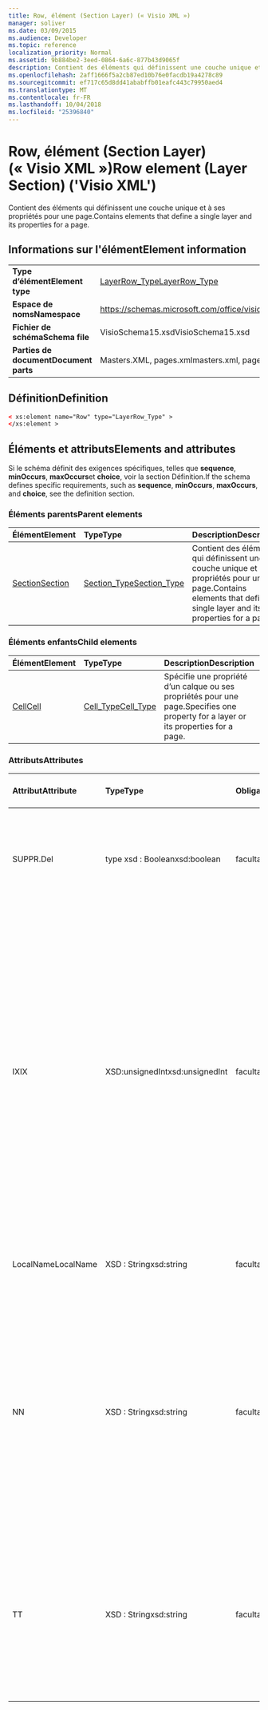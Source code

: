 ```yaml
---
title: Row, élément (Section Layer) (« Visio XML »)
manager: soliver
ms.date: 03/09/2015
ms.audience: Developer
ms.topic: reference
localization_priority: Normal
ms.assetid: 9b884be2-3eed-0864-6a6c-877b43d9065f
description: Contient des éléments qui définissent une couche unique et à ses propriétés pour une page.
ms.openlocfilehash: 2aff1666f5a2cb87ed10b76e0facdb19a4278c89
ms.sourcegitcommit: ef717c65d8dd41ababffb01eafc443c79950aed4
ms.translationtype: MT
ms.contentlocale: fr-FR
ms.lasthandoff: 10/04/2018
ms.locfileid: "25396840"
---
```

# <a name="row-element-layer-section-visio-xml"></a><span data-ttu-id="288bb-103">Row, élément (Section Layer) (« Visio XML »)</span><span class="sxs-lookup"><span data-stu-id="288bb-103">Row element (Layer Section) ('Visio XML')</span></span>

<span data-ttu-id="288bb-104">Contient des éléments qui définissent une couche unique et à ses propriétés pour une page.</span><span class="sxs-lookup"><span data-stu-id="288bb-104">Contains elements that define a single layer and its properties for a page.</span></span>
  
## <a name="element-information"></a><span data-ttu-id="288bb-105">Informations sur l'élément</span><span class="sxs-lookup"><span data-stu-id="288bb-105">Element information</span></span>

|||
|:-----|:-----|
|<span data-ttu-id="288bb-106">**Type d’élément**</span><span class="sxs-lookup"><span data-stu-id="288bb-106">**Element type**</span></span> <br/> |[<span data-ttu-id="288bb-107">LayerRow_Type</span><span class="sxs-lookup"><span data-stu-id="288bb-107">LayerRow_Type</span></span>](layerrow_type-complextypevisio-xml.md) <br/> |
|<span data-ttu-id="288bb-108">**Espace de noms**</span><span class="sxs-lookup"><span data-stu-id="288bb-108">**Namespace**</span></span> <br/> |https://schemas.microsoft.com/office/visio/2012/main  <br/> |
|<span data-ttu-id="288bb-109">**Fichier de schéma**</span><span class="sxs-lookup"><span data-stu-id="288bb-109">**Schema file**</span></span> <br/> |<span data-ttu-id="288bb-110">VisioSchema15.xsd</span><span class="sxs-lookup"><span data-stu-id="288bb-110">VisioSchema15.xsd</span></span>  <br/> |
|<span data-ttu-id="288bb-111">**Parties de document**</span><span class="sxs-lookup"><span data-stu-id="288bb-111">**Document parts**</span></span> <br/> |<span data-ttu-id="288bb-112">Masters.XML, pages.xml</span><span class="sxs-lookup"><span data-stu-id="288bb-112">masters.xml, pages.xml</span></span>  <br/> |
   
## <a name="definition"></a><span data-ttu-id="288bb-113">Définition</span><span class="sxs-lookup"><span data-stu-id="288bb-113">Definition</span></span>

```XML
< xs:element name="Row" type="LayerRow_Type" >
</xs:element >
```

## <a name="elements-and-attributes"></a><span data-ttu-id="288bb-114">Éléments et attributs</span><span class="sxs-lookup"><span data-stu-id="288bb-114">Elements and attributes</span></span>

<span data-ttu-id="288bb-115">Si le schéma définit des exigences spécifiques, telles que **sequence**, **minOccurs**, **maxOccurs**et **choice**, voir la section Définition.</span><span class="sxs-lookup"><span data-stu-id="288bb-115">If the schema defines specific requirements, such as **sequence**, **minOccurs**, **maxOccurs**, and **choice**, see the definition section.</span></span> 
  
### <a name="parent-elements"></a><span data-ttu-id="288bb-116">Éléments parents</span><span class="sxs-lookup"><span data-stu-id="288bb-116">Parent elements</span></span>

|<span data-ttu-id="288bb-117">**Élément**</span><span class="sxs-lookup"><span data-stu-id="288bb-117">**Element**</span></span>|<span data-ttu-id="288bb-118">**Type**</span><span class="sxs-lookup"><span data-stu-id="288bb-118">**Type**</span></span>|<span data-ttu-id="288bb-119">**Description**</span><span class="sxs-lookup"><span data-stu-id="288bb-119">**Description**</span></span>|
|:-----|:-----|:-----|
|[<span data-ttu-id="288bb-120">Section</span><span class="sxs-lookup"><span data-stu-id="288bb-120">Section</span></span>](section-element-sheet_type-complextypevisio-xml.md) <br/> |[<span data-ttu-id="288bb-121">Section_Type</span><span class="sxs-lookup"><span data-stu-id="288bb-121">Section_Type</span></span>](section_type-complextypevisio-xml.md) <br/> |<span data-ttu-id="288bb-122">Contient des éléments qui définissent une couche unique et à ses propriétés pour une page.</span><span class="sxs-lookup"><span data-stu-id="288bb-122">Contains elements that define a single layer and its properties for a page.</span></span>  <br/> |
   
### <a name="child-elements"></a><span data-ttu-id="288bb-123">Éléments enfants</span><span class="sxs-lookup"><span data-stu-id="288bb-123">Child elements</span></span>

|<span data-ttu-id="288bb-124">**Élément**</span><span class="sxs-lookup"><span data-stu-id="288bb-124">**Element**</span></span>|<span data-ttu-id="288bb-125">**Type**</span><span class="sxs-lookup"><span data-stu-id="288bb-125">**Type**</span></span>|<span data-ttu-id="288bb-126">**Description**</span><span class="sxs-lookup"><span data-stu-id="288bb-126">**Description**</span></span>|
|:-----|:-----|:-----|
|[<span data-ttu-id="288bb-127">Cell</span><span class="sxs-lookup"><span data-stu-id="288bb-127">Cell</span></span>](cell-element-layer-sectionvisio-xml.md) <br/> |[<span data-ttu-id="288bb-128">Cell_Type</span><span class="sxs-lookup"><span data-stu-id="288bb-128">Cell_Type</span></span>](cell_type-complextypevisio-xml.md) <br/> |<span data-ttu-id="288bb-129">Spécifie une propriété d’un calque ou ses propriétés pour une page.</span><span class="sxs-lookup"><span data-stu-id="288bb-129">Specifies one property for a layer or its properties for a page.</span></span>  <br/> |
   
### <a name="attributes"></a><span data-ttu-id="288bb-130">Attributs</span><span class="sxs-lookup"><span data-stu-id="288bb-130">Attributes</span></span>

|<span data-ttu-id="288bb-131">**Attribut**</span><span class="sxs-lookup"><span data-stu-id="288bb-131">**Attribute**</span></span>|<span data-ttu-id="288bb-132">**Type**</span><span class="sxs-lookup"><span data-stu-id="288bb-132">**Type**</span></span>|<span data-ttu-id="288bb-133">**Obligatoire**</span><span class="sxs-lookup"><span data-stu-id="288bb-133">**Required**</span></span>|<span data-ttu-id="288bb-134">**Description**</span><span class="sxs-lookup"><span data-stu-id="288bb-134">**Description**</span></span>|<span data-ttu-id="288bb-135">**Valeurs possibles**</span><span class="sxs-lookup"><span data-stu-id="288bb-135">**Possible values**</span></span>|
|:-----|:-----|:-----|:-----|:-----|
|<span data-ttu-id="288bb-136">SUPPR.</span><span class="sxs-lookup"><span data-stu-id="288bb-136">Del</span></span>  <br/> |<span data-ttu-id="288bb-137">type xsd : Boolean</span><span class="sxs-lookup"><span data-stu-id="288bb-137">xsd:boolean</span></span>  <br/> |<span data-ttu-id="288bb-138">facultatif</span><span class="sxs-lookup"><span data-stu-id="288bb-138">optional</span></span>  <br/> |<span data-ttu-id="288bb-139">Spécifie si une ligne qui sinon serait héritée à partir d’une forme de base a été supprimée.</span><span class="sxs-lookup"><span data-stu-id="288bb-139">Specifies whether a row that would otherwise be inherited from a master shape has been deleted.</span></span>  <br/> |<span data-ttu-id="288bb-140">Valeurs du type de type xsd : Boolean.</span><span class="sxs-lookup"><span data-stu-id="288bb-140">Values of the xsd:boolean type.</span></span>  <br/> |
|<span data-ttu-id="288bb-141">IX</span><span class="sxs-lookup"><span data-stu-id="288bb-141">IX</span></span>  <br/> |<span data-ttu-id="288bb-142">XSD:unsignedInt</span><span class="sxs-lookup"><span data-stu-id="288bb-142">xsd:unsignedInt</span></span>  <br/> |<span data-ttu-id="288bb-143">facultatif</span><span class="sxs-lookup"><span data-stu-id="288bb-143">optional</span></span>  <br/> |<span data-ttu-id="288bb-144">Spécifie l’identificateur de base 1 pour la ligne.</span><span class="sxs-lookup"><span data-stu-id="288bb-144">Specifies the one-based identifier for the row.</span></span> <span data-ttu-id="288bb-145">Il doit être unique et supérieur à d’autres identificateurs dans la même section. L’attribut IX est utilisée uniquement pour les caractère, connexion, champ, FillGradient, sections Geometry, Layer, LineGradient, paragraphe, réviseur, zéro et onglets.</span><span class="sxs-lookup"><span data-stu-id="288bb-145">It should be unqiue and greater than other identifiers in the same section.The IX attribute is only used for the Character, Connection, Field, FillGradient, Geometry, Layer, LineGradient, Paragraph, Reviewer, Scratch, and Tabs sections.</span></span> <span data-ttu-id="288bb-146">Une ligne peut être un des attributs IX ou N.</span><span class="sxs-lookup"><span data-stu-id="288bb-146">A row can only have one of the IX or N attributes.</span></span>  <br/> |<span data-ttu-id="288bb-147">Valeurs du type xsd:unsignedInt.</span><span class="sxs-lookup"><span data-stu-id="288bb-147">Values of the xsd:unsignedInt type.</span></span>  <br/> |
|<span data-ttu-id="288bb-148">LocalName</span><span class="sxs-lookup"><span data-stu-id="288bb-148">LocalName</span></span>  <br/> |<span data-ttu-id="288bb-149">XSD : String</span><span class="sxs-lookup"><span data-stu-id="288bb-149">xsd:string</span></span>  <br/> |<span data-ttu-id="288bb-150">facultatif</span><span class="sxs-lookup"><span data-stu-id="288bb-150">optional</span></span>  <br/> |<span data-ttu-id="288bb-151">Spécifie le nom unique dépendant de la langue de la ligne.</span><span class="sxs-lookup"><span data-stu-id="288bb-151">Specifies the unique language-dependent name of the row.</span></span>  <br/> |<span data-ttu-id="288bb-152">Valeurs du type xsd : String.</span><span class="sxs-lookup"><span data-stu-id="288bb-152">Values of the xsd:string type.</span></span>  <br/> |
|<span data-ttu-id="288bb-153">N</span><span class="sxs-lookup"><span data-stu-id="288bb-153">N</span></span>  <br/> |<span data-ttu-id="288bb-154">XSD : String</span><span class="sxs-lookup"><span data-stu-id="288bb-154">xsd:string</span></span>  <br/> |<span data-ttu-id="288bb-155">facultatif</span><span class="sxs-lookup"><span data-stu-id="288bb-155">optional</span></span>  <br/> |<span data-ttu-id="288bb-156">Spécifie le nom indépendant du langage unique de la ligne. L’attribut N est utilisée uniquement pour les sections utilisateur, propriété, Actions, contrôle, connexion, lien hypertexte et ActionTag.</span><span class="sxs-lookup"><span data-stu-id="288bb-156">Specifies the unique language-independent name of the row.The N attribute is only used for the User, Property, Actions, Control, Connection, Hyperlink, and ActionTag sections.</span></span> <span data-ttu-id="288bb-157">Une ligne peut être un des attributs IX ou N.</span><span class="sxs-lookup"><span data-stu-id="288bb-157">A row can only have one of the IX or N attributes.</span></span>  <br/> |<span data-ttu-id="288bb-158">Valeurs du type xsd : String.</span><span class="sxs-lookup"><span data-stu-id="288bb-158">Values of the xsd:string type.</span></span>  <br/> |
|<span data-ttu-id="288bb-159">T</span><span class="sxs-lookup"><span data-stu-id="288bb-159">T</span></span>  <br/> |<span data-ttu-id="288bb-160">XSD : String</span><span class="sxs-lookup"><span data-stu-id="288bb-160">xsd:string</span></span>  <br/> |<span data-ttu-id="288bb-161">facultatif</span><span class="sxs-lookup"><span data-stu-id="288bb-161">optional</span></span>  <br/> |<span data-ttu-id="288bb-162">Spécifie le type de chemin d’accès géométrique représentée par la ligne et utilisé dans la visualisation de géométrie.</span><span class="sxs-lookup"><span data-stu-id="288bb-162">Specifies the type of the geometric path represented by the row and used in geometry visualization.</span></span> <span data-ttu-id="288bb-163">L’attribut T est utilisée uniquement pour la section Geometry.</span><span class="sxs-lookup"><span data-stu-id="288bb-163">The T attribute is only used for the Geometry section.</span></span>  <br/> |<span data-ttu-id="288bb-164">Valeurs du type xsd : String.</span><span class="sxs-lookup"><span data-stu-id="288bb-164">Values of the xsd:string type.</span></span>  <br/> |
   

